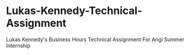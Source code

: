 # Lukas-Kennedy-Technical-Assignment
Lukas Kennedy's Business Hours Technical Assignment For Angi Summer Internship
